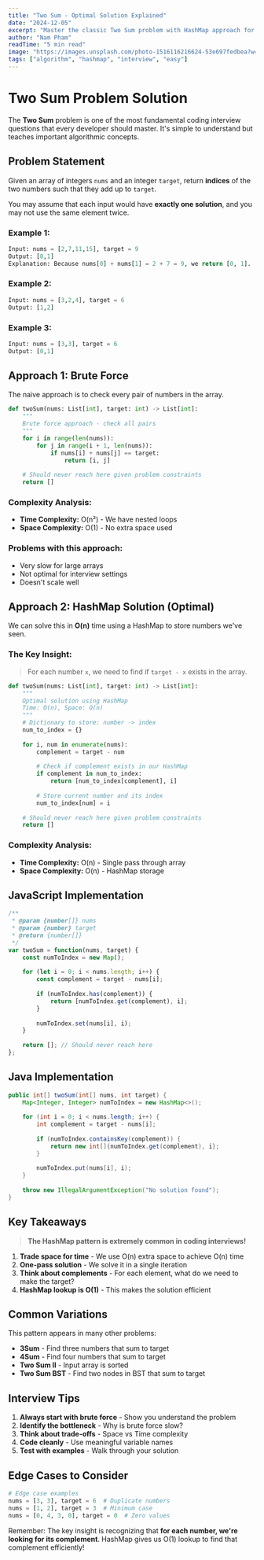 ```yaml
---
title: "Two Sum - Optimal Solution Explained"
date: "2024-12-05"
excerpt: "Master the classic Two Sum problem with HashMap approach for O(n) time complexity"
author: "Nam Pham"
readTime: "5 min read"
image: "https://images.unsplash.com/photo-1516116216624-53e697fedbea?w=800&h=400&fit=crop"
tags: ["algorithm", "hashmap", "interview", "easy"]
---
```


# Two Sum Problem Solution

The **Two Sum** problem is one of the most fundamental coding interview questions that every developer should master. It's simple to understand but teaches important algorithmic concepts.

## Problem Statement

Given an array of integers `nums` and an integer `target`, return **indices** of the two numbers such that they add up to `target`.

You may assume that each input would have **exactly one solution**, and you may not use the same element twice.

### Example 1:
```python
Input: nums = [2,7,11,15], target = 9
Output: [0,1]
Explanation: Because nums[0] + nums[1] = 2 + 7 = 9, we return [0, 1].
```

### Example 2:
```python
Input: nums = [3,2,4], target = 6
Output: [1,2]
```

### Example 3:
```python
Input: nums = [3,3], target = 6
Output: [0,1]
```

## Approach 1: Brute Force

The naive approach is to check every pair of numbers in the array.

```python
def twoSum(nums: List[int], target: int) -> List[int]:
    """
    Brute force approach - check all pairs
    """
    for i in range(len(nums)):
        for j in range(i + 1, len(nums)):
            if nums[i] + nums[j] == target:
                return [i, j]
    
    # Should never reach here given problem constraints
    return []
```

### Complexity Analysis:
- **Time Complexity:** O(n²) - We have nested loops
- **Space Complexity:** O(1) - No extra space used

### Problems with this approach:
- Very slow for large arrays
- Not optimal for interview settings
- Doesn't scale well

## Approach 2: HashMap Solution (Optimal)

We can solve this in **O(n)** time using a HashMap to store numbers we've seen.

### The Key Insight:
> For each number `x`, we need to find if `target - x` exists in the array.

```python
def twoSum(nums: List[int], target: int) -> List[int]:
    """
    Optimal solution using HashMap
    Time: O(n), Space: O(n)
    """
    # Dictionary to store: number -> index
    num_to_index = {}
    
    for i, num in enumerate(nums):
        complement = target - num
        
        # Check if complement exists in our HashMap
        if complement in num_to_index:
            return [num_to_index[complement], i]
        
        # Store current number and its index
        num_to_index[num] = i
    
    # Should never reach here given problem constraints
    return []
```

### Complexity Analysis:
- **Time Complexity:** O(n) - Single pass through array
- **Space Complexity:** O(n) - HashMap storage

## JavaScript Implementation

```javascript
/**
 * @param {number[]} nums
 * @param {number} target
 * @return {number[]}
 */
var twoSum = function(nums, target) {
    const numToIndex = new Map();
    
    for (let i = 0; i < nums.length; i++) {
        const complement = target - nums[i];
        
        if (numToIndex.has(complement)) {
            return [numToIndex.get(complement), i];
        }
        
        numToIndex.set(nums[i], i);
    }
    
    return []; // Should never reach here
};
```

## Java Implementation

```java
public int[] twoSum(int[] nums, int target) {
    Map<Integer, Integer> numToIndex = new HashMap<>();
    
    for (int i = 0; i < nums.length; i++) {
        int complement = target - nums[i];
        
        if (numToIndex.containsKey(complement)) {
            return new int[]{numToIndex.get(complement), i};
        }
        
        numToIndex.put(nums[i], i);
    }
    
    throw new IllegalArgumentException("No solution found");
}
```

## Key Takeaways

> **The HashMap pattern is extremely common in coding interviews!**

1. **Trade space for time** - We use O(n) extra space to achieve O(n) time
2. **One-pass solution** - We solve it in a single iteration
3. **Think about complements** - For each element, what do we need to make the target?
4. **HashMap lookup is O(1)** - This makes the solution efficient

## Common Variations

This pattern appears in many other problems:

- **3Sum** - Find three numbers that sum to target
- **4Sum** - Find four numbers that sum to target  
- **Two Sum II** - Input array is sorted
- **Two Sum BST** - Find two nodes in BST that sum to target

## Interview Tips

1. **Always start with brute force** - Show you understand the problem
2. **Identify the bottleneck** - Why is brute force slow?
3. **Think about trade-offs** - Space vs Time complexity
4. **Code cleanly** - Use meaningful variable names
5. **Test with examples** - Walk through your solution

## Edge Cases to Consider

```python
# Edge case examples
nums = [3, 3], target = 6  # Duplicate numbers
nums = [1, 2], target = 3  # Minimum case
nums = [0, 4, 3, 0], target = 0  # Zero values
```

Remember: The key insight is recognizing that **for each number, we're looking for its complement**. HashMap gives us O(1) lookup to find that complement efficiently!